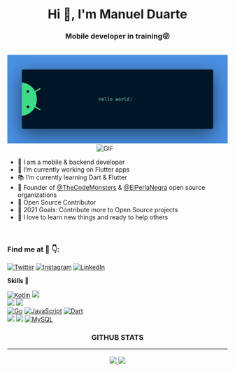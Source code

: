 <h1 align="center">Hi 👋, I'm Manuel Duarte</h1>
<h3 align="center">Mobile developer in training😜</h3>

<br>

<img src="https://raw.githubusercontent.com/manuelduarte077/manuelduarte077/main/resources/banner.png" alt="Hello world">

<br>

<img align="right" alt="GIF" src="https://media.giphy.com/media/xUA7bdpLxQhsSQdyog/giphy.gif" width="300px"  />

<br>

- 💬 I am a mobile & backend developer
- 📱 I’m currently working on Flutter apps
- 📚 I’m currently learning Dart & Flutter
- 🚀 Founder of [@TheCodeMonsters](https://github.com/TheCodeMonsters) & [@ElPerlaNegra](https://github.com/elperlanegra) open source organizations
- 📝 Open Source Contributor
- 🥅 2021 Goals: Contribute more to Open Source projects
- 🌱 I love to learn new things and ready to help others

<br>

### Find me at 🤖 👇:

[![Twitter](https://img.shields.io/badge/Twitter-@manuelduarte077-1DA1F2?style=for-the-badge&logo=twitter&logoColor=white&labelColor=101010)](https://twitter.com/manuelduarte077)
[![Instagram](https://img.shields.io/badge/Instagram-@manuelduarte077-E4405F?style=for-the-badge&logo=instagram&logoColor=white&labelColor=101010)](https://instagram.com/manuelduarte077)
[![LinkedIn](https://img.shields.io/badge/LinkedIn-manuelduarte077-0077B5?style=for-the-badge&logo=linkedin&logoColor=white&labelColor=101010)](https://www.linkedin.com/in/manuelduarte077)

**Skills 🚀**

[![Kotlin](https://img.shields.io/badge/kotlin-766DB2?style=for-the-badge&logo=kotlin&logoColor=22272E&labelColor=f0f0f0)]()
[![](https://img.shields.io/badge/flutter-0095D5?style=for-the-badge&logo=flutter&logoColor=22272E&labelColor=f0f0f0)](https://flutter.dev/)
</br>
[![](https://img.shields.io/badge/ReactJS-5ed4f4?style=for-the-badge&logo=react&logoColor=22272E&labelColor=f0f0f0)](https://reactjs.org/)
[![](https://img.shields.io/badge/NodeJS-68A063?style=for-the-badge&logo=node.js&logoColor=22272E&labelColor=f0f0f0)](https://reactjs.org/)
</br>
[![Go](https://img.shields.io/badge/Go-29BEB0?style=for-the-badge&logo=go&logoColor=22272E&labelColor=f0f0f0)]()
[![JavaScript](https://img.shields.io/badge/JavaScript-F7DF1E?style=for-the-badge&logo=javascript&logoColor=22272E&labelColor=f0f0f0)]()
[![Dart](https://img.shields.io/badge/DART-0075BA?style=for-the-badge&logo=DART&logoColor=22272E&labelColor=f0f0f0)]()
</br>
[![](https://img.shields.io/badge/Mongodb-53A34E?style=for-the-badge&logo=mongodb&logoColor=22272E&labelColor=f0f0f0)](https://www.mongodb.com/)
[![](https://img.shields.io/badge/Firebase-F5A741?style=for-the-badge&logo=firebase&logoColor=22272E&labelColor=f0f0f0)](https://firebase.google.com/)
[![MySQL](https://img.shields.io/badge/MySQL-4479A1?style=for-the-badge&logo=mysql&logoColor=22272E&labelColor=f0f0f0)]()
</br>

<!-- [![](https://img.shields.io/badge/docker-022D66?style=for-the-badge&logo=docker&logoColor=22272E&labelColor=f0f0f0)](https://aws.amazon.com/)
[![](https://img.shields.io/badge/aws-e16133?style=for-the-badge&logo=amazon&logoColor=22272E&labelColor=f0f0f0)](https://aws.amazon.com/) -->

<h3 align="center">GITHUB STATS<hr/></h3>

<p align="center">
  <a href="https://github.com/manuelduarte077">
    <img height="180em" src="https://github-readme-stats-eight-theta.vercel.app/api?username=manuelduarte077&show_icons=true&theme=dracula&include_all_commits=true&count_private=true"/>
    <img height="180em" src="https://github-readme-stats-eight-theta.vercel.app/api/top-langs/?username=manuelduarte077&layout=compact&langs_count=8&theme=dracula"/>
  </a>  
</p>
